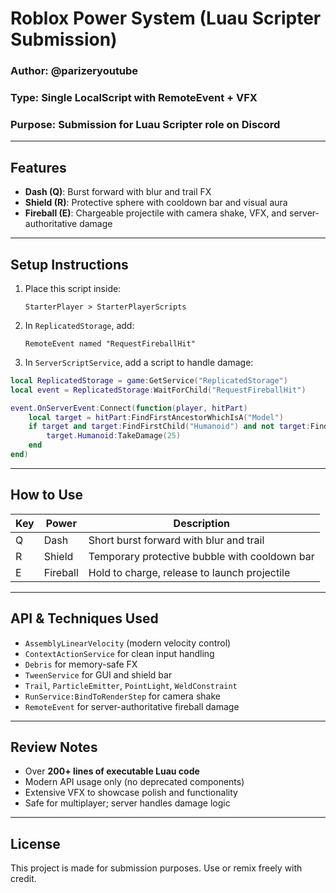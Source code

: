 
#  Roblox Power System (Luau Scripter Submission)

### Author: @parizeryoutube
### Type: Single LocalScript with RemoteEvent + VFX
### Purpose: Submission for Luau Scripter role on Discord

---

##  Features

- **Dash (Q)**: Burst forward with blur and trail FX
- **Shield (R)**: Protective sphere with cooldown bar and visual aura
- **Fireball (E)**: Chargeable projectile with camera shake, VFX, and server-authoritative damage

---

##  Setup Instructions

1. Place this script inside:
   ```
   StarterPlayer > StarterPlayerScripts
   ```

2. In `ReplicatedStorage`, add:
   ```
   RemoteEvent named "RequestFireballHit"
   ```

3. In `ServerScriptService`, add a script to handle damage:
```lua
local ReplicatedStorage = game:GetService("ReplicatedStorage")
local event = ReplicatedStorage:WaitForChild("RequestFireballHit")

event.OnServerEvent:Connect(function(player, hitPart)
	local target = hitPart:FindFirstAncestorWhichIsA("Model")
	if target and target:FindFirstChild("Humanoid") and not target:FindFirstChild("Shielded") then
		target.Humanoid:TakeDamage(25)
	end
end)
```

---

##  How to Use

| Key | Power     | Description |
|-----|-----------|-------------|
| Q   | Dash      | Short burst forward with blur and trail |
| R   | Shield    | Temporary protective bubble with cooldown bar |
| E   | Fireball  | Hold to charge, release to launch projectile |

---

##  API & Techniques Used

- `AssemblyLinearVelocity` (modern velocity control)
- `ContextActionService` for clean input handling
- `Debris` for memory-safe FX
- `TweenService` for GUI and shield bar
- `Trail`, `ParticleEmitter`, `PointLight`, `WeldConstraint`
- `RunService:BindToRenderStep` for camera shake
- `RemoteEvent` for server-authoritative fireball damage

---

##  Review Notes

- Over **200+ lines of executable Luau code**
- Modern API usage only (no deprecated components)
- Extensive VFX to showcase polish and functionality
- Safe for multiplayer; server handles damage logic

---

##  License

This project is made for submission purposes. Use or remix freely with credit.

